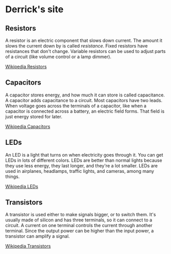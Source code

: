 # Derrick's site

## Resistors
A resistor is an electric component that slows down current. The amount it slows the current down by is called _resistance_. Fixed resistors have resistances that don't change. Variable resistors can be used to adjust parts of a circuit (like volume control or a lamp dimmer).

[Wikipedia Resistors](https://en.wikipedia.org/wiki/Resistor)
## Capacitors
A capacitor stores energy, and how much it can store is called capacitance. A capacitor adds capacitance to a circuit. Most capacitors have two leads. When voltage goes across the terminals of a capacitor, like when a capacitor is connected across a battery, an electric field forms. That field is just energy stored for later.

[Wikipedia Capacitors](https://en.wikipedia.org/wiki/Capacitors)
## LEDs
An LED is a light that turns on when electricity goes through it. You can get LEDs in lots of different colors. LEDs are better than normal lights because they use less energy, they last longer, and they're a lot smaller. LEDs are used in airplanes, headlamps, traffic lights, and cameras, among many things.

[Wikipedia LEDs](https://en.wikipedia.org/wiki/Light-emitting_diode)
## Transistors
A transistor is used either to make signals bigger, or to switch them. It's usually made of silicon and has three terminals, so it can connect to a circuit. A current on one terminal controls the current through another terminal. Since the output power can be higher than the input power, a transistor can amplify a signal.

[Wikipedia Transistors](https://en.wikipedia.org/wiki/Transistor)
